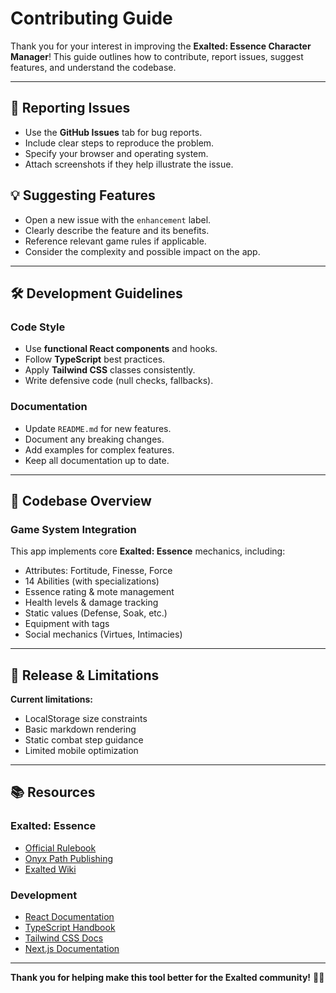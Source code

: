 # Contributing Guide

Thank you for your interest in improving the **Exalted: Essence Character Manager**! This guide outlines how to contribute, report issues, suggest features, and understand the codebase.

---

## 🐞 Reporting Issues

- Use the **GitHub Issues** tab for bug reports.
- Include clear steps to reproduce the problem.
- Specify your browser and operating system.
- Attach screenshots if they help illustrate the issue.

## 💡 Suggesting Features

- Open a new issue with the `enhancement` label.
- Clearly describe the feature and its benefits.
- Reference relevant game rules if applicable.
- Consider the complexity and possible impact on the app.

---

## 🛠️ Development Guidelines

### Code Style

- Use **functional React components** and hooks.
- Follow **TypeScript** best practices.
- Apply **Tailwind CSS** classes consistently.
- Write defensive code (null checks, fallbacks).

### Documentation

- Update `README.md` for new features.
- Document any breaking changes.
- Add examples for complex features.
- Keep all documentation up to date.

---

## 🧩 Codebase Overview

### Game System Integration

This app implements core **Exalted: Essence** mechanics, including:

- Attributes: Fortitude, Finesse, Force
- 14 Abilities (with specializations)
- Essence rating & mote management
- Health levels & damage tracking
- Static values (Defense, Soak, etc.)
- Equipment with tags
- Social mechanics (Virtues, Intimacies)

---

## 🚀 Release & Limitations

**Current limitations:**

- LocalStorage size constraints
- Basic markdown rendering
- Static combat step guidance
- Limited mobile optimization

---

## 📚 Resources

### Exalted: Essence

- [Official Rulebook](https://www.drivethrurpg.com/product/162759/Exalted-Essence)
- [Onyx Path Publishing](https://www.onyxpathpublishing.com/)
- [Exalted Wiki](https://exalted.fandom.com/)

### Development

- [React Documentation](https://react.dev/)
- [TypeScript Handbook](https://www.typescriptlang.org/docs/)
- [Tailwind CSS Docs](https://tailwindcss.com/docs)
- [Next.js Documentation](https://nextjs.org/docs)

---

**Thank you for helping make this tool better for the Exalted community!** 🎲✨
